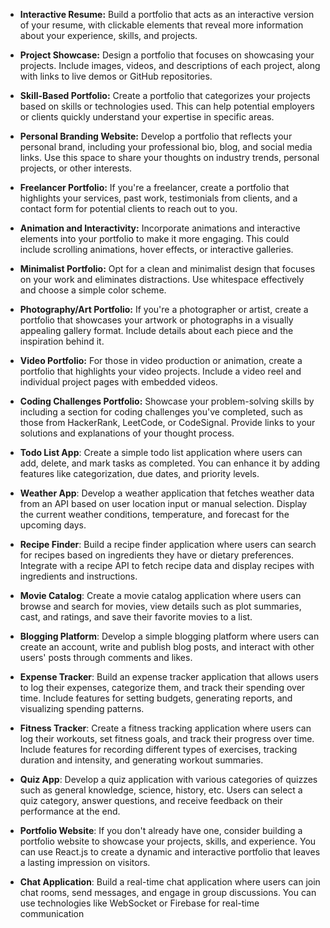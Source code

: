 - **Interactive Resume:** Build a portfolio that acts as an interactive version of your resume, with clickable elements that reveal more information about your experience, skills, and projects.
    
- **Project Showcase:** Design a portfolio that focuses on showcasing your projects. Include images, videos, and descriptions of each project, along with links to live demos or GitHub repositories.
    
- **Skill-Based Portfolio:** Create a portfolio that categorizes your projects based on skills or technologies used. This can help potential employers or clients quickly understand your expertise in specific areas.
    
- **Personal Branding Website:** Develop a portfolio that reflects your personal brand, including your professional bio, blog, and social media links. Use this space to share your thoughts on industry trends, personal projects, or other interests.
    
- **Freelancer Portfolio:** If you're a freelancer, create a portfolio that highlights your services, past work, testimonials from clients, and a contact form for potential clients to reach out to you.
    
- **Animation and Interactivity:** Incorporate animations and interactive elements into your portfolio to make it more engaging. This could include scrolling animations, hover effects, or interactive galleries.
    
- **Minimalist Portfolio:** Opt for a clean and minimalist design that focuses on your work and eliminates distractions. Use whitespace effectively and choose a simple color scheme.
    
- **Photography/Art Portfolio:** If you're a photographer or artist, create a portfolio that showcases your artwork or photographs in a visually appealing gallery format. Include details about each piece and the inspiration behind it.
    
- **Video Portfolio:** For those in video production or animation, create a portfolio that highlights your video projects. Include a video reel and individual project pages with embedded videos.
    
- **Coding Challenges Portfolio:** Showcase your problem-solving skills by including a section for coding challenges you've completed, such as those from HackerRank, LeetCode, or CodeSignal. Provide links to your solutions and explanations of your thought process.







- **Todo List App**: Create a simple todo list application where users can add, delete, and mark tasks as completed. You can enhance it by adding features like categorization, due dates, and priority levels.
    
- **Weather App**: Develop a weather application that fetches weather data from an API based on user location input or manual selection. Display the current weather conditions, temperature, and forecast for the upcoming days.
    
- **Recipe Finder**: Build a recipe finder application where users can search for recipes based on ingredients they have or dietary preferences. Integrate with a recipe API to fetch recipe data and display recipes with ingredients and instructions.
    
- **Movie Catalog**: Create a movie catalog application where users can browse and search for movies, view details such as plot summaries, cast, and ratings, and save their favorite movies to a list.
    
- **Blogging Platform**: Develop a simple blogging platform where users can create an account, write and publish blog posts, and interact with other users' posts through comments and likes.
    
- **Expense Tracker**: Build an expense tracker application that allows users to log their expenses, categorize them, and track their spending over time. Include features for setting budgets, generating reports, and visualizing spending patterns.
    
- **Fitness Tracker**: Create a fitness tracking application where users can log their workouts, set fitness goals, and track their progress over time. Include features for recording different types of exercises, tracking duration and intensity, and generating workout summaries.
    
- **Quiz App**: Develop a quiz application with various categories of quizzes such as general knowledge, science, history, etc. Users can select a quiz category, answer questions, and receive feedback on their performance at the end.
    
- **Portfolio Website**: If you don't already have one, consider building a portfolio website to showcase your projects, skills, and experience. You can use React.js to create a dynamic and interactive portfolio that leaves a lasting impression on visitors.
    
- **Chat Application**: Build a real-time chat application where users can join chat rooms, send messages, and engage in group discussions. You can use technologies like WebSocket or Firebase for real-time communication